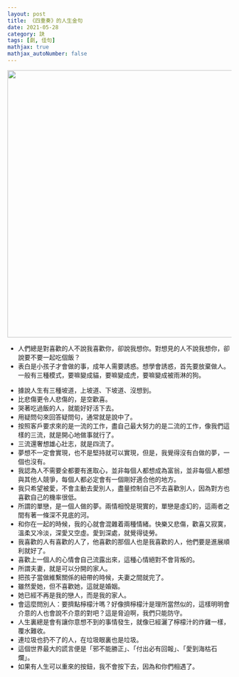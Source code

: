 ```yaml
---
layout: post
title: 《四重奏》的人生金句
date: 2021-05-28
category: 訣
tags: [劇, 佳句]
mathjax: true
mathjax_autoNumber: false
---
```


<img src="../../../../assets/images/2021/quartet.jpg" style="width:600px;">

- 人們總是對喜歡的人不說我喜歡你，卻說我想你。對想見的人不說我想你，卻說要不要一起吃個飯？
- 表白是小孩子才會做的事，成年人需要誘惑。想學會誘惑，首先要放棄做人。一般有三種模式，要嘛變成貓，要嘛變成虎，要嘛變成被雨淋的狗。
<!--more-->
- 據說人生有三種坡道，上坡道、下坡道、沒想到。
- 比悲傷更令人悲傷的，是空歡喜。
- 哭著吃過飯的人，就能好好活下去。
- 用疑問句來回答疑問句，通常就是說中了。
- 按照客戶要求來的是一流的工作，盡自己最大努力的是二流的工作，像我們這樣的三流，就是開心地做事就行了。
- 三流還奢想雄心壯志，就是四流了。
- 夢想不一定會實現，也不是堅持就可以實現，但是，我覺得沒有白做的夢，一個也沒有。
- 我認為人不需要全都要有進取心，並非每個人都想成為富翁，並非每個人都想與其他人競爭，每個人都必定會有一個剛好適合他的地方。
- 我只希望被愛，不會主動去愛別人，盡量控制自己不去喜歡別人，因為對方也喜歡自己的機率很低。
- 所謂的單戀，是一個人做的夢。兩情相悅是現實的，單戀是虛幻的，這兩者之間有著一條深不見底的河。
- 和你在一起的時候，我的心就會混雜着兩種情緒。快樂又悲傷，歡喜又寂寞，溫柔又冷淡，深愛又空虛。愛到深處，就覺得徒勞。
- 我喜歡的人有喜歡的人了，他喜歡的那個人也是我喜歡的人，他們要是進展順利就好了。
- 喜歡上一個人的心情會自己流露出來，這種心情絕對不會背叛的。
- 所謂夫妻，就是可以分開的家人。
- 把孩子當做維繫關係的紐帶的時候，夫妻之間就完了。
- 雖然愛她，但不喜歡她，這就是婚姻。
- 她已經不再是我的戀人，而是我的家人。
- 會這麼問別人：要擠點檸檬汁嗎？好像擠檸檬汁是理所當然似的，這樣明明會介意的人也會說不介意的對吧？這是脅迫啊，我們只能防守。
- 人生裏總是會有讓你意想不到的事情發生，就像已經灑了檸檬汁的炸雞一樣，覆水難收。
- 連垃圾也扔不了的人，在垃圾眼裏也是垃圾。
- 這個世界最大的謊言便是「邪不能勝正」、「付出必有回報」、「愛到海枯石爛」。
- 如果有人生可以重來的按鈕，我不會按下去，因為和你們相遇了。
